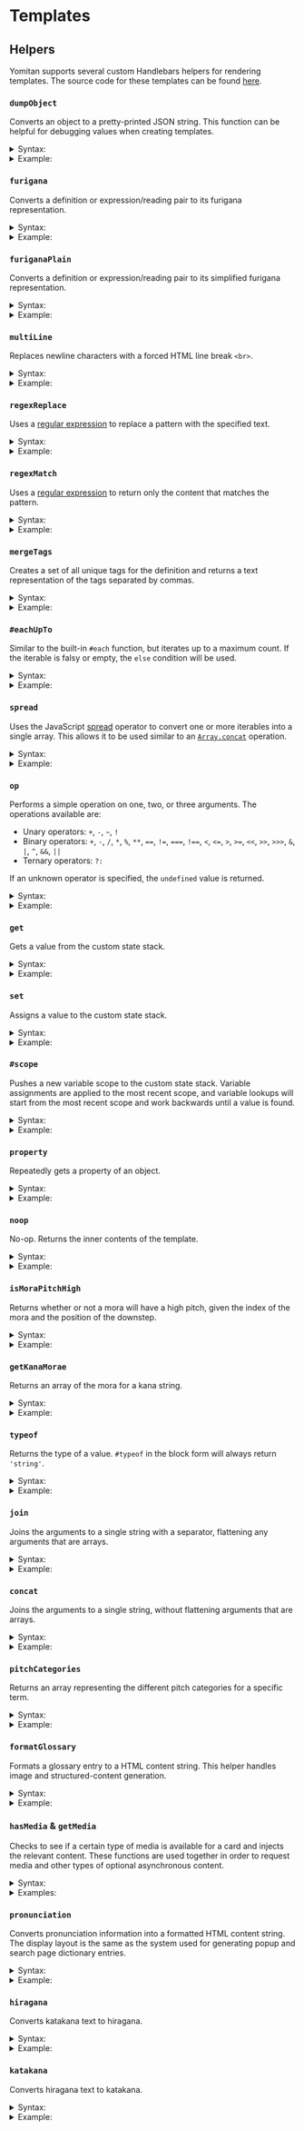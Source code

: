 # Templates

## Helpers

Yomitan supports several custom Handlebars helpers for rendering templates.
The source code for these templates can be found [here](../ext/js/templates/anki-template-renderer.js).

### `dumpObject`

Converts an object to a pretty-printed JSON string.
This function can be helpful for debugging values when creating templates.

<details>
  <summary>Syntax:</summary>

<code>{{dumpObject <i>object</i>}}</code>

- _`object`_ <br>
The object to convert.
</details>
<details>
  <summary>Example:</summary>

<!-- prettier-ignore -->
  ```handlebars
  <pre>{{dumpObject .}}</pre>
  ```

Output:

<!-- prettier-ignore -->
  ```html
  <pre>{
      "key": "value"
  }</pre>
  ```

Preview:

<!-- prettier-ignore -->
  ```html
  {
      "key": "value"
  }
  ```

</details>

### `furigana`

Converts a definition or expression/reading pair to its furigana representation.

<details>
  <summary>Syntax:</summary>

<code>{{furigana <i>definition</i>}}</code><br>
<code>{{furigana <i>expression</i> <i>reading</i>}}</code><br>

- _`definition`_ <br>
  The definition to convert.
- _`expression`_ <br>
  The expression to convert.
- _`reading`_ <br>
The reading to convert.
</details>
<details>
  <summary>Example:</summary>

<!-- prettier-ignore -->
  ```handlebars
  {{furigana .}}
  {{furigana "読む" "よむ"}}
  ```

Output:

<!-- prettier-ignore -->
  ```html
  <ruby>読<rt>よ</rt></ruby>む
  ```

Preview

  <pre><ruby>読<rt>よ</rt></ruby>む</pre>
</details>

### `furiganaPlain`

Converts a definition or expression/reading pair to its simplified furigana representation.

<details>
  <summary>Syntax:</summary>

<code>{{furiganaPlain <i>definition</i>}}</code>
<code>{{furiganaPlain <i>expression</i> <i>reading</i>}}</code><br>

- _`definition`_ <br>
  The definition to convert.
- _`expression`_ <br>
  The expression to convert.
- _`reading`_ <br>
The reading to convert.
</details>
<details>
  <summary>Example:</summary>

<!-- prettier-ignore -->
  ```handlebars
  {{~furiganaPlain .~}}
  {{furiganaPlain "読む" "よむ"}}
  ```

Output:

<!-- prettier-ignore -->
  ```html
  読[よ]む
  ```

</details>

### `multiLine`

Replaces newline characters with a forced HTML line break `<br>`.

<details>
  <summary>Syntax:</summary>

<code>{{#multiLine}}<i>text with multiple lines</i>{{/multiLine}}</code>

</details>
<details>
  <summary>Example:</summary>

<!-- prettier-ignore -->
  ```handlebars
  {{#multiLine~}}
  some
  multiline
  text
  {{~/multiLine}}
  ```

Output:

<!-- prettier-ignore -->
  ```html
  some<br>multiline<br>text
  ```

Preview:

  <pre>some<br>multiline<br>text</pre>
</details>

### `regexReplace`

Uses a [regular expression](https://developer.mozilla.org/en-US/docs/Web/JavaScript/Guide/Regular_Expressions) to replace a pattern with the specified text.

<details>
  <summary>Syntax:</summary>

<code>{{#regexReplace <i>regex</i> <i>replacement</i> <i>[flags]</i>}}<i>text-to-modify</i>{{/regexReplace}}</code><br>
<code>{{regexReplace <i>regex</i> <i>replacement</i> <i>[flags]</i> <i>[text-to-modify]...</i>}}</code><br>

- _`regex`_ <br>
  The raw string used to create the regular expression. This value is passed to the [`RegExp`](https://developer.mozilla.org/en-US/docs/Web/JavaScript/Reference/Global_Objects/RegExp/RegExp) constructor.
- _`replacement`_ <br>
  The text used to replace pattern matches. This supports the standard [special capture group replacements](https://developer.mozilla.org/en-US/docs/Web/JavaScript/Reference/Global_Objects/String/replace#Specifying_a_string_as_a_parameter) as supported by the web browser.
- _`flags`_ _(optional)_ <br>
  Optional flags to pass to the [`RegExp`](https://developer.mozilla.org/en-US/docs/Web/JavaScript/Reference/Global_Objects/RegExp/RegExp) constructor.
- _`text-to-modify`_ <br>
The text that the regular expression is applied to.
If multiple arguments are present, they are all concatenated.
</details>
<details>
  <summary>Example:</summary>

<!-- prettier-ignore -->
  ```handlebars
  {{#regexReplace "\(([^)]*)\)" "$1" "g"~}}Here is (some) (text) (in) (parentheses){{~/regexReplace}}
  ```

Output:

<!-- prettier-ignore -->
  ```html
  Here is some text in parentheses
  ```

</details>

### `regexMatch`

Uses a [regular expression](https://developer.mozilla.org/en-US/docs/Web/JavaScript/Guide/Regular_Expressions) to return only the content that matches the pattern.

<details>
  <summary>Syntax:</summary>

<code>{{#regexMatch <i>regex</i> <i>[flags]</i>}}<i>text-to-modify</i>{{/regexMatch}}</code><br>
<code>{{regexMatch <i>regex</i> <i>[flags]</i> <i>[text-to-modify]...</i>}}</code><br>

- _`regex`_ <br>
  The raw string used to create the regular expression. This value is passed to the [`RegExp`](https://developer.mozilla.org/en-US/docs/Web/JavaScript/Reference/Global_Objects/RegExp/RegExp) constructor.
- _`flags`_ _(optional)_ <br>
  Optional flags to pass to the [`RegExp`](https://developer.mozilla.org/en-US/docs/Web/JavaScript/Reference/Global_Objects/RegExp/RegExp) constructor.
- _`text-to-modify`_ <br>
The text that the regular expression is applied to.
If multiple arguments are present, they are all concatenated.
</details>
<details>
  <summary>Example:</summary>

<!-- prettier-ignore -->
  ```handlebars
  {{#regexMatch "\(([^)]*)\)" "g"~}}Here is (some) (text) (in) (parentheses){{~/regexMatch}}
  ```

Output:

<!-- prettier-ignore -->
  ```html
  (some)(text)(in)(parentheses)
  ```

</details>

### `mergeTags`

Creates a set of all unique tags for the definition and returns a text representation of the tags separated by commas.

<details>
  <summary>Syntax:</summary>

<code>{{mergeTags <i>definition</i> <i>isGroupMode</i> <i>isMergeMode</i>}}</code>

- _`definition`_ <br>
  The root definition object.
- _`isGroupMode`_ _(optional)_ <br>
  Whether or not the display mode is the 'group' mode.
- _`isMergeMode`_ <br>
Whether or not the display mode is the 'merge' mode.
</details>
<details>
  <summary>Example:</summary>

<!-- prettier-ignore -->
  ```handlebars
  {{~mergeTags definition group merge~}}
  ```

Output:

<!-- prettier-ignore -->
  ```html
  v5m, vt, JMdict (English)
  ```

</details>

### `#eachUpTo`

Similar to the built-in `#each` function, but iterates up to a maximum count.
If the iterable is falsy or empty, the `else` condition will be used.

<details>
  <summary>Syntax:</summary>

<code>{{#eachUpTo <i>iterable</i> <i>maxCount</i>}}<i>(modification)</i>{{else}}<i>(else-modification)</i>{{/eachUpTo}}</code>

- _`iterable`_ <br>
  The object that should be looped over. A JavaScript [`for...of`](https://developer.mozilla.org/en-US/docs/Web/JavaScript/Reference/Statements/for...of) loop is used, so the object only needs to be iterable.
- _`maxCount`_ _(optional)_ <br>
  The maximum number of entries to loop over.
- _`modification`_ <br>
  The template used to modify the value. The context is changed to the current item of iteration.
- _`else-modification`_ <br>
The template used in case the iterable is falsy or empty. The context is unchanged.
</details>
<details>
  <summary>Example:</summary>

<!-- prettier-ignore -->
  ```handlebars
  {{~#eachUpTo someArray 5}}{{{.}}}<br>{{else}}Empty{{/mergeTags~}}
  ```

Output:

<!-- prettier-ignore -->
  ```html
  someArray[0]<br>someArray[1]<br>someArray[2]<br>someArray[3]<br>someArray[4]<br>
  ```

Preview:

  <pre>someArray[0]<br>someArray[1]<br>someArray[2]<br>someArray[3]<br>someArray[4]<br></pre>
</details>

### `spread`

Uses the JavaScript [spread](https://developer.mozilla.org/en-US/docs/Web/JavaScript/Reference/Operators/Spread_syntax) operator to convert one or more iterables into a single array.
This allows it to be used similar to an [`Array.concat`](https://developer.mozilla.org/en-US/docs/Web/JavaScript/Reference/Global_Objects/Array/concat) operation.

<details>
  <summary>Syntax:</summary>

<code>{{spread <i>iterable1</i> <i>iterable2</i> <i>...</i> <i>iterableN</i>}}</code>

- _`iterableN`_ <br>
A variable amount of iterable objects to combine into a single array.
</details>
<details>
  <summary>Example:</summary>

<!-- prettier-ignore -->
  ```handlebars
  {{#each (spread array1 array2)}}{{{.}}}<br>{{/each}}
  ```

Output:

<!-- prettier-ignore -->
  ```html
  array1[0]<br>array1[1]<br>array2[0]<br>array2[1]<br>
  ```

Preview:

  <pre>array1[0]<br>array1[1]<br>array2[0]<br>array2[1]<br></pre>
</details>

### `op`

Performs a simple operation on one, two, or three arguments. The operations available are:

- Unary operators: `+`, `-`, `~`, `!`
- Binary operators: `+`, `-`, `/`, `*`, `%`, `**`, `==`, `!=`, `===`, `!==`, `<`, `<=`, `>`, `>=`, `<<`, `>>`, `>>>`, `&`, `|`, `^`, `&&`, `||`
- Ternary operators: `?:`

If an unknown operator is specified, the `undefined` value is returned.

<details>
  <summary>Syntax:</summary>

<code>{{op <i>operator</i> <i>operand1</i> <i>[operand2]</i> <i>[operand3]</i>}}</code>

- _`operator`_ <br>
  One of the unary, binary, or ternary operators.
- _`operand1`_ <br>
  The first operand of the operation.
- _`operand2`_ _(Optional)_<br>
  The second operand of the operation.
- _`operand3`_ _(Optional)_<br>
The third operand of the operation.
</details>
<details>
  <summary>Example:</summary>

<!-- prettier-ignore -->
  ```handlebars
  {{#if (op "===" value1 value2)}}Values are equal{{/if~}}<br>
  {{~#op "-" value1}}{{/op~}}<br>
  {{~op "?:" value1 "a" "b"}}
  ```

Output:

<!-- prettier-ignore -->
  ```html
  Values are equal<br>-32<br>a
  ```

Preview:

  <pre>Values are equal<br>-32<br>a</pre>
</details>

### `get`

Gets a value from the custom state stack.

<details>
  <summary>Syntax:</summary>

<code>{{get <i>name</i>}}</code>

- _`name`_ <br>
The name of the variable to get.
</details>
<details>
  <summary>Example:</summary>

<!-- prettier-ignore -->
  ```handlebars
  {{get "some-text"}}
  ```

Output:

<!-- prettier-ignore -->
  ```html
  This is the value of some-text!
  ```

</details>

### `set`

Assigns a value to the custom state stack.

<details>
  <summary>Syntax:</summary>

<code>{{#set <i>name</i>}}<i>value</i>{{/get}}</code><br>
<code>{{set <i>name</i> <i>value</i>}}</code><br>

- _`name`_ <br>
  The name of the variable to assign.
- _`value`_ <br>
The value of the variable.
</details>
<details>
  <summary>Example:</summary>

<!-- prettier-ignore -->
  ```handlebars
  {{#set "some-text"}}This is the value of some-text!{{/set~}}
  {{~set "some-number" 32}}
  ```

Output:

<!-- prettier-ignore -->
  ```html
  ```

</details>

### `#scope`

Pushes a new variable scope to the custom state stack.
Variable assignments are applied to the most recent scope,
and variable lookups will start from the most recent scope and work backwards until a value is found.

<details>
  <summary>Syntax:</summary>

<code>{{#scope}}<i>content</i>{{/scope}}</code>

- _`name`_ <br>
  The name of the variable to assign.
- _`value`_ <br>
The value of the variable.
</details>
<details>
  <summary>Example:</summary>

<!-- prettier-ignore -->
  ```handlebars
  {{~set "key" 32~}}
  {{~get "key"~}},
  {{~#scope~}}
    {{~#get "key"~}},
    {{~#set "key" 64~}}
    {{~#get "key"~}},
  {{~/scope~}}
  {{~get "key"~}}
  ```

Output:

<!-- prettier-ignore -->
  ```html
  32,32,64,32
  ```

</details>

### `property`

Repeatedly gets a property of an object.

<details>
  <summary>Syntax:</summary>

<code>{{property <i>object</i> <i>property1</i> <i>property2</i> <i>...</i> <i>propertyN</i>}}</code>

- _`object`_ <br>
  The initial object to use.
- _`propertyN`_ <br>
A chain of property names to get on the object.
</details>
<details>
  <summary>Example:</summary>

<!-- prettier-ignore -->
  ```handlebars
  {{property someObject "field" 0 "toString"}}
  ```

Output:

<!-- prettier-ignore -->
  ```html
  function toString() { [native code] }
  ```

</details>

### `noop`

No-op. Returns the inner contents of the template.

<details>
  <summary>Syntax:</summary>

<code>{{#noop}}<i>content</i>{{/noop}}</code>

</details>
<details>
  <summary>Example:</summary>

<!-- prettier-ignore -->
  ```handlebars
  {{noop}}Unchanged content{{/noop}}
  ```

Output:

<!-- prettier-ignore -->
  ```html
  Unchanged content
  ```

</details>

### `isMoraPitchHigh`

Returns whether or not a mora will have a high pitch, given the index of the mora and the position of the downstep.

<details>
  <summary>Syntax:</summary>

<code>{{isMoraPitchHigh <i>index</i> <i>position</i>}}</code>

</details>
<details>
  <summary>Example:</summary>

<!-- prettier-ignore -->
  ```handlebars
  {{#if (isMoraPitchHigh 1 2)}}High pitch{{else}}Low pitch{{/if}}
  ```

Output:

<!-- prettier-ignore -->
  ```html
  High pitch
  ```

</details>

### `getKanaMorae`

Returns an array of the mora for a kana string.

<details>
  <summary>Syntax:</summary>

<code>{{getKanaMorae <i>kana-string</i>}}</code>

</details>
<details>
  <summary>Example:</summary>

<!-- prettier-ignore -->
  ```handlebars
  {{#each (getKanaMorae "よみたん")}}{{{.}}}<br>{{/each}}
  ```

Output:

<!-- prettier-ignore -->
  ```html
  よ<br>み<br>た<br>ん<br>
  ```

Preview:

  <pre>よ<br>み<br>た<br>ん<br></pre>
</details>

### `typeof`

Returns the type of a value. `#typeof` in the block form will always return `'string'`.

<details>
  <summary>Syntax:</summary>

<code>{{typeof <i>value</i>}}</code><br>
<code>{{#typeof}}<i>value</i>{{/typeof}}</code><br>

- _`value`_ <br>
The value to check.
</details>
<details>
  <summary>Example:</summary>

<!-- prettier-ignore -->
  ```handlebars
  {{typeof "よみたん"}}
  {{typeof 1}}
  {{#typeof}}よみたん{{/typeof}}
  ```

Output:

<!-- prettier-ignore -->
  ```html
  string
  number
  string
  ```

</details>

### `join`

Joins the arguments to a single string with a separator, flattening any arguments that are arrays.

<details>
  <summary>Syntax:</summary>

<code>{{join <i>separator</i> <i>value1</i> <i>value2</i> <i>valueN</i>...}}</code><br>

- _`separator`_ <br>
  The separator string to use between values.
- _`valueN`_ <br>
An individual value to join into the resulting string
</details>
<details>
  <summary>Example:</summary>

<!-- prettier-ignore -->
  ```handlebars
  {{set "index" 32~}}
  {{~join "_" "yomitan" (get "index") "value"}}
  ```

Output:

<!-- prettier-ignore -->
  ```html
  yomitan_32_value
  ```

</details>

### `concat`

Joins the arguments to a single string, without flattening arguments that are arrays.

<details>
  <summary>Syntax:</summary>

<code>{{concat <i>value1</i> <i>value1</i> <i>valueN</i>...}}</code><br>

- _`valueN`_ <br>
A value to join into the resulting string
</details>
<details>
  <summary>Example:</summary>

<!-- prettier-ignore -->
  ```handlebars
  {{set "index" 32~}}
  {{~concat "yomitan_" (get "index") "_value"}}
  ```

Output:

<!-- prettier-ignore -->
  ```html
  yomitan_32_value
  ```

</details>

### `pitchCategories`

Returns an array representing the different pitch categories for a specific term.

<details>
  <summary>Syntax:</summary>

<code>{{pitchCategories @root}}</code><br>

- _`@root`_ <br>
The argument passed should always be the root data object.
</details>
<details>
  <summary>Example:</summary>

<!-- prettier-ignore -->
  ```handlebars
  [{{#each (pitchCategories @root)}}{{.}}{{#unless @last}}, {{/unless}}{{/each}}]
  ```

Output:

<!-- prettier-ignore -->
  ```html
  [heiban, kifuku]
  ```

</details>

### `formatGlossary`

Formats a glossary entry to a HTML content string. This helper handles image and
structured-content generation.

<details>
  <summary>Syntax:</summary>

<code>{{formatGlossary <i>dictionary</i> <i>definitionEntry</i>}}</code><br>

- _`dictionary`_ <br>
  The dictionary that the glossary entry belongs to.
- _`definitionEntry`_ <br>
The definition entry object in raw form.
</details>
<details>
  <summary>Example:</summary>

<!-- prettier-ignore -->
  ```handlebars
  {{#each glossary}}{{formatGlossary ../dictionary .}}{{/each}}
  ```

Output:

<!-- prettier-ignore -->
  ```html
  Here is the content of a gloss, which may include formatted HTML.
  ```

</details>

### `hasMedia` & `getMedia`

Checks to see if a certain type of media is available for a card and injects the relevant content.
These functions are used together in order to request media and other types of optional asynchronous content.

<details>
  <summary>Syntax:</summary>

<code>{{hasMedia <i>type</i> <i>args</i>...}}</code><br>
<code>{{getMedia <i>type</i> <i>args</i>... <i>[escape=true|false]</i>}}</code><br>

- _`type`_ <br>
  The type of media to check for.
- _`args`_ <br>
  Additional arguments for the media. The arguments depend on the media type.
- _`escape`_ _(optional)_ <br>
  Whether or not the resulting text should be HTML-escaped. If omitted, defaults to `true`.

**Available media types and arguments**

- <code>"audio"</code>
- <code>"screenshot"</code>
- <code>"clipboardImage"</code>
- <code>"clipboardText"</code>
- <code>"popupSelectionText"</code>
- <code>"textFurigana" <i>japaneseText</i> <i>readingMode="default|hiragana|katakana"</i></code>
- <code>"dictionaryMedia" <i>fileName</i> <i>dictionary="Dictionary Name"</i></code>
</details>
<details>
  <summary>Examples:</summary>

<!-- prettier-ignore -->
  ```handlebars
  {{#if (hasMedia "audio")}}The audio file name is: {{getMedia "audio"}}{{/if}}

  {{#if (hasMedia "screenshot")}}The screenshot file name is: {{getMedia "screenshot"}}{{/if}}

  {{#if (hasMedia "clipboardImage")}}The clipboard image file name is: {{getMedia "clipboardImage"}}{{/if}}

  {{#if (hasMedia "clipboardText")}}The clipboard text is: {{getMedia "clipboardText"}}{{/if}}

  {{#if (hasMedia "popupSelectionText")}}The popup selection text is: {{getMedia "popupSelectionText"}}{{/if}}

  {{#if (hasMedia "textFurigana" "日本語")}}This is an example of text with generated furigana: {{getMedia "textFurigana" "日本語" escape=false}}{{/if}}

  {{#if (hasMedia "dictionaryMedia" "image.png" dictionary="Example Dictionary")}}The remapped file name for image.png is: {{getMedia "dictionaryMedia" "image.png" dictionary="Example Dictionary"}}{{/if}}
  ```

Output:

<!-- prettier-ignore -->
  ```html
  The audio file name is: yomitan_audio_にほんご_日本語.mp3

  The screenshot file name is: yomitan_browser_screenshot_にほんご_日本語.png

  The clipboard image file name is: yomitan_clipboard_image_にほんご_日本語.png

  The clipboard text is: This is the clipboard text

  The selection text is: This is the selection text

  The selection text is: This is the selection text

  This is an example of text with generated furigana: <ruby>日本語<rt>にほんご</rt></ruby>

  The remapped file name for image.png is: yomitan_dictionary_media_1_にほんご_日本語.png
  ```

</details>

### `pronunciation`

Converts pronunciation information into a formatted HTML content string. The display layout is the
same as the system used for generating popup and search page dictionary entries.

<details>
  <summary>Syntax:</summary>

<code>{{pronunciation <i>format=string</i> <i>reading=string</i> <i>downstepPosition=integer</i> <i>[nasalPositions=array]</i> <i>[devoicePositions=array]</i>}}</code><br>

- _`format`_ <br>
  The format of the HTML to generate. This can be any of the following values:
  - `'text'`
  - `'graph'`
  - `'position'`
- _`reading`_ <br>
  The kana reading of the term.
- _`downstepPosition`_ <br>
  The mora position of the downstep in the reading.
- _`nasalPositions`_ _(optional)_ <br>
  An array of indices of mora that have a nasal pronunciation.
- _`devoicePositions`_ _(optional)_ <br>
An array of indices of mora that are devoiced.
</details>
<details>
  <summary>Example:</summary>

<!-- prettier-ignore -->
  ```handlebars
  {{~pronunciation format='text' reading='よむ' downstepPosition=1~}}
  ```

</details>

### `hiragana`

Converts katakana text to hiragana.

<details>
  <summary>Syntax:</summary>

<code>{{hiragana <i>value</i> <i>[keepProlongedSoundMarks=true|false]</i>}}</code><br>
<code>{{#hiragana <i>[keepProlongedSoundMarks=true|false]</i>}}<i>value</i>{{/hiragana}}</code><br>

- _`value`_ <br>
  The text to convert.
- _`keepProlongedSoundMarks`_ _(optional)_ <br>
Whether or not the `ー` character should be kept or converted to a vowel character.
Defaults to `false` if not specified.
</details>
<details>
  <summary>Example:</summary>

<!-- prettier-ignore -->
  ```handlebars
  {{hiragana "よみたん ヨミたん ヨミタン"}}
  {{#hiragana}}よみたん ヨミたん ヨミタン{{/hiragana}}
  {{#hiragana}}ローマ字{{/hiragana}}
  {{#hiragana keepProlongedSoundMarks=true}}ローマ字{{/hiragana}}
  ```

Output:

<!-- prettier-ignore -->
  ```html
  よみたん よみたん よみたん
  よみたん よみたん よみたん
  ろうま字
  ろーま字
  ```

</details>

### `katakana`

Converts hiragana text to katakana.

<details>
  <summary>Syntax:</summary>

<code>{{katakana <i>text</i>}}</code><br>
<code>{{#katakana}}<i>text</i>{{/katakana}}</code><br>

- _`text`_ <br>
The text to convert.
</details>
<details>
  <summary>Example:</summary>

<!-- prettier-ignore -->
  ```handlebars
  {{katakana "よみたん ヨミたん ヨミタン"}}
  {{#katakana}}よみたん ヨミたん ヨミタン{{/katakana}}
  ```

Output:

<!-- prettier-ignore -->
  ```html
  ヨミタン ヨミタン ヨミタン
  ヨミタン ヨミタン ヨミタン
  ```

</details>
